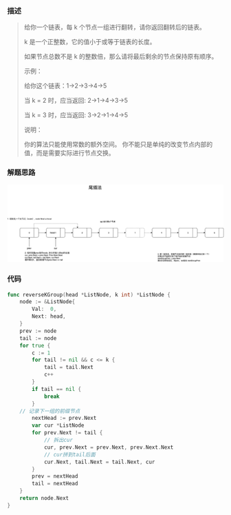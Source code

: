 ### 描述

> 给你一个链表，每 k 个节点一组进行翻转，请你返回翻转后的链表。
>
> k 是一个正整数，它的值小于或等于链表的长度。
>
> 如果节点总数不是 k 的整数倍，那么请将最后剩余的节点保持原有顺序。
>
>  
>
> 示例：
>
> 给你这个链表：1->2->3->4->5
>
> 当 k = 2 时，应当返回: 2->1->4->3->5
>
> 当 k = 3 时，应当返回: 3->2->1->4->5
>
>  
>
> 说明：
>
> 你的算法只能使用常数的额外空间。
> 你不能只是单纯的改变节点内部的值，而是需要实际进行节点交换。

### 解题思路

![](./assert/尾插法.png)

### 代码

```go
func reverseKGroup(head *ListNode, k int) *ListNode {
	node := &ListNode{
		Val:  0,
		Next: head,
	}
	prev := node
	tail := node
	for true {
		c := 1
		for tail != nil && c <= k {
			tail = tail.Next
			c++
		}
		if tail == nil {
			break
		}
    // 记录下一组的前缀节点
		nextHead := prev.Next
		var cur *ListNode
		for prev.Next != tail {
			// 拆出cur
			cur, prev.Next = prev.Next, prev.Next.Next
			// cur拼到tail后面
			cur.Next, tail.Next = tail.Next, cur
		}
		prev = nextHead
		tail = nextHead
	}
	return node.Next
}
```

